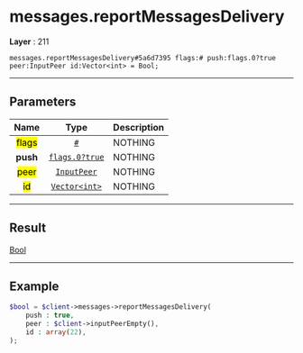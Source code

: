 # messages.reportMessagesDelivery

**Layer** : 211

```tl
messages.reportMessagesDelivery#5a6d7395 flags:# push:flags.0?true peer:InputPeer id:Vector<int> = Bool;
```

---

## Parameters

| Name | Type | Description |
| :---: | :---: | :--- |
| <mark>flags</mark> | [`#`](type/#) | NOTHING |
| **push** | [`flags.0?true`](type/true) | NOTHING |
| <mark>peer</mark> | [`InputPeer`](type/InputPeer) | NOTHING |
| <mark>id</mark> | [`Vector<int>`](type/int) | NOTHING |

---

## Result

[Bool](type/Bool)

---

## Example

```php
$bool = $client->messages->reportMessagesDelivery(
	push : true,
	peer : $client->inputPeerEmpty(),
	id : array(22),
);
```